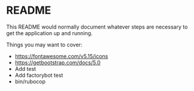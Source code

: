 # README

This README would normally document whatever steps are necessary to get the
application up and running.

Things you may want to cover:

* https://fontawesome.com/v5.15/icons
* https://getbootstrap.com/docs/5.0
* Add test
* Add factorybot test
* bin/rubocop
